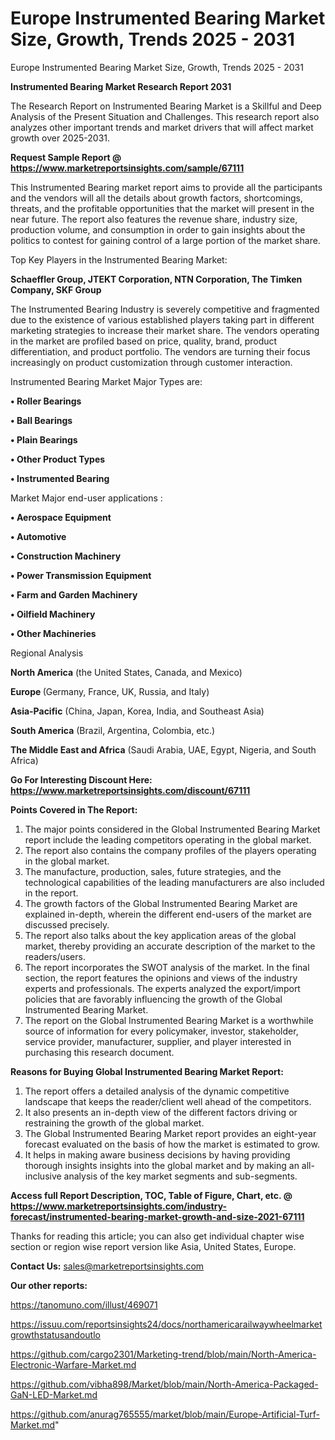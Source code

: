 # Europe Instrumented Bearing Market Size, Growth, Trends 2025 - 2031
Europe Instrumented Bearing Market Size, Growth, Trends 2025 - 2031

<strong>Instrumented Bearing Market Research Report 2031</strong>

The Research Report on Instrumented Bearing Market is a Skillful and Deep Analysis of the Present Situation and Challenges. This research report also analyzes other important trends and market drivers that will affect market growth over 2025-2031.

<strong>Request Sample Report @ <a href=https://www.marketreportsinsights.com/sample/67111>https://www.marketreportsinsights.com/sample/67111</a></strong>

This Instrumented Bearing market report aims to provide all the participants and the vendors will all the details about growth factors, shortcomings, threats, and the profitable opportunities that the market will present in the near future. The report also features the revenue share, industry size, production volume, and consumption in order to gain insights about the politics to contest for gaining control of a large portion of the market share.

Top Key Players in the Instrumented Bearing Market:

<strong>Schaeffler Group, JTEKT Corporation, NTN Corporation, The Timken Company, SKF Group</strong>

The Instrumented Bearing Industry is severely competitive and fragmented due to the existence of various established players taking part in different marketing strategies to increase their market share. The vendors operating in the market are profiled based on price, quality, brand, product differentiation, and product portfolio. The vendors are turning their focus increasingly on product customization through customer interaction.

Instrumented Bearing Market Major Types are:

<strong>• Roller Bearings

• Ball Bearings

• Plain Bearings

• Other Product Types

• Instrumented Bearing</strong>

Market Major end-user applications :

<strong>• Aerospace Equipment

• Automotive

• Construction Machinery

• Power Transmission Equipment

• Farm and Garden Machinery

• Oilfield Machinery

• Other Machineries</strong>

Regional Analysis

</u><strong><b>North America</b></strong> (the United States, Canada, and Mexico)

<strong><b>Europe </b></strong>(Germany, France, UK, Russia, and Italy)

<strong><b>Asia-Pacific</b></strong> (China, Japan, Korea, India, and Southeast Asia)

<strong><b>South America</b></strong> (Brazil, Argentina, Colombia, etc.)

<strong><b>The Middle East and Africa</b></strong> (Saudi Arabia, UAE, Egypt, Nigeria, and South Africa)

<strong>Go For Interesting Discount Here: <a href=https://www.marketreportsinsights.com/discount/67111>https://www.marketreportsinsights.com/discount/67111</a></strong>

<strong>Points Covered in The Report:</strong>
<ol>
  <li>The major points considered in the Global Instrumented Bearing Market report include the leading competitors operating in the global market.</li>
  <li>The report also contains the company profiles of the players operating in the global market.</li>
  <li>The manufacture, production, sales, future strategies, and the technological capabilities of the leading manufacturers are also included in the report.</li>
  <li>The growth factors of the Global Instrumented Bearing Market are explained in-depth, wherein the different end-users of the market are discussed precisely.</li>
  <li>The report also talks about the key application areas of the global market, thereby providing an accurate description of the market to the readers/users.</li>
  <li>The report incorporates the SWOT analysis of the market. In the final section, the report features the opinions and views of the industry experts and professionals. The experts analyzed the export/import policies that are favorably influencing the growth of the Global Instrumented Bearing Market.</li>
  <li>The report on the Global Instrumented Bearing Market is a worthwhile source of information for every policymaker, investor, stakeholder, service provider, manufacturer, supplier, and player interested in purchasing this research document.</li>
</ol>
<strong>Reasons for Buying Global Instrumented Bearing Market Report:</strong>

<ol>
  <li>The report offers a detailed analysis of the dynamic competitive landscape that keeps the reader/client well ahead of the competitors.</li>
  <li>It also presents an in-depth view of the different factors driving or restraining the growth of the global market.</li>
  <li>The Global Instrumented Bearing Market report provides an eight-year forecast evaluated on the basis of how the market is estimated to grow.</li>
  <li>It helps in making aware business decisions by having providing thorough insights insights into the global market and by making an all-inclusive analysis of the key market segments and sub-segments.</li>
</ol>
<strong>Access full Report Description, TOC, Table of Figure, Chart, etc. @ <a href=https://www.marketreportsinsights.com/industry-forecast/instrumented-bearing-market-growth-and-size-2021-67111>https://www.marketreportsinsights.com/industry-forecast/instrumented-bearing-market-growth-and-size-2021-67111</a></strong>


Thanks for reading this article; you can also get individual chapter wise section or region wise report version like Asia, United States, Europe.

<strong>Contact Us:</strong>
sales@marketreportsinsights.com

<strong>Our other reports:</strong>

<a href=https://tanomuno.com/illust/469071>https://tanomuno.com/illust/469071</a>

<a href=https://issuu.com/reportsinsights24/docs/northamericarailwaywheelmarketgrowthstatusandoutlo>https://issuu.com/reportsinsights24/docs/northamericarailwaywheelmarketgrowthstatusandoutlo</a>

<a href=https://github.com/cargo2301/Marketing-trend/blob/main/North-America-Electronic-Warfare-Market.md>https://github.com/cargo2301/Marketing-trend/blob/main/North-America-Electronic-Warfare-Market.md</a>

<a href=https://github.com/vibha898/Market/blob/main/North-America-Packaged-GaN-LED-Market.md>https://github.com/vibha898/Market/blob/main/North-America-Packaged-GaN-LED-Market.md</a>

<a href=https://github.com/anurag765555/market/blob/main/Europe-Artificial-Turf-Market.md>https://github.com/anurag765555/market/blob/main/Europe-Artificial-Turf-Market.md</a>"
